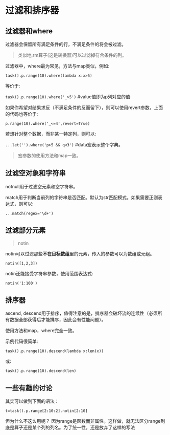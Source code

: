 
# 过滤和排序器

## 过滤器和where

过滤器会保留所有满足条件的行，不满足条件的将会被过滤。

> 类似地,rm算子(这是转换器)可以过滤掉符合条件的列。

过滤器中，where最为常见，方法与map类似，例如:

`task().p.range(10).where(lambda x:x>5)`

等价于:

`task().p.range(10).where('_>5')`  #value值即为p列对应的值

如果你希望对结果求反（不满足条件的反而留下），则可以使用revert参数，上面的代码也等价于:

`p.range(10).where('_<=4',revert=True)`

若想针对整个数据，而非某一特定列，则可以:

`...let('').where('p>5 && q<3')`  #data宏表示整个字典。

> 宏参数的使用方法和map一致。

## 过滤空对象和字符串

notnull用于过滤空元素和空字符串。

match用于判断当前列的字符串是否匹配。默认为str匹配模式。如果需要正则表达式，则可以:

`...match(regex='\d+')`

## 过滤部分元素

> notin

notin可以过滤那些**不在目标数组**里的元素，传入的参数可以为数组或元组。

`notin([1,2,3])`

notin还能接受字符串参数，使用范围表达式:

`notin('1:100')`



## 排序器

ascend, descend用于排序，值得注意的是，排序器会破坏流的连续性（必须所有数据全部获得后才能排序，因此会有性能问题）。

使用方法和map，where完全一致。

示例代码很简单:

`task().p.range(10).descend(lambda x:len(x))`

或:

`task().p.range(10).descend(len)`


## 一些有趣的讨论

其实可以做到下面的语法：

`t=task().p.range[2:10:2].notin[2:10]`

但为什么不这么用呢？ 因为range是函数而非属性。这样做，就无法区分range到底是算子还是某个列的列名。为了统一性，还是放弃了这样的写法